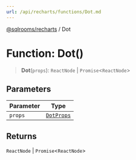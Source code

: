 ```yaml
---
url: /api/recharts/functions/Dot.md
---
```

[@sqlrooms/recharts](../index.md) / Dot

# Function: Dot()

> **Dot**(`props`): `ReactNode` | `Promise`<`ReactNode`>

## Parameters

| Parameter | Type |
| ------ | ------ |
| `props` | [`DotProps`](../type-aliases/DotProps.md) |

## Returns

`ReactNode` | `Promise`<`ReactNode`>
